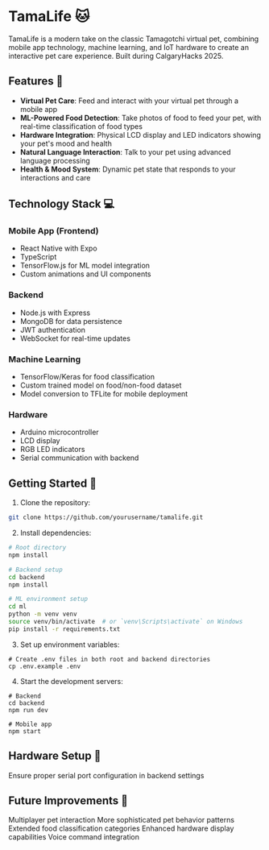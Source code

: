 # TamaLife 🐱

TamaLife is a modern take on the classic Tamagotchi virtual pet, combining mobile app technology, machine learning, and IoT hardware to create an interactive pet care experience. Built during CalgaryHacks 2025.

## Features 🌟

- **Virtual Pet Care**: Feed and interact with your virtual pet through a mobile app
- **ML-Powered Food Detection**: Take photos of food to feed your pet, with real-time classification of food types
- **Hardware Integration**: Physical LCD display and LED indicators showing your pet's mood and health
- **Natural Language Interaction**: Talk to your pet using advanced language processing
- **Health & Mood System**: Dynamic pet state that responds to your interactions and care

## Technology Stack 💻

### Mobile App (Frontend)
- React Native with Expo
- TypeScript
- TensorFlow.js for ML model integration
- Custom animations and UI components

### Backend
- Node.js with Express
- MongoDB for data persistence
- JWT authentication
- WebSocket for real-time updates

### Machine Learning
- TensorFlow/Keras for food classification
- Custom trained model on food/non-food dataset
- Model conversion to TFLite for mobile deployment

### Hardware
- Arduino microcontroller
- LCD display
- RGB LED indicators
- Serial communication with backend

## Getting Started 🚀

1. Clone the repository:
```bash
git clone https://github.com/yourusername/tamalife.git
```
2. Install dependencies:
```bash
# Root directory
npm install

# Backend setup
cd backend
npm install

# ML environment setup
cd ml
python -m venv venv
source venv/bin/activate  # or `venv\Scripts\activate` on Windows
pip install -r requirements.txt
```

3. Set up environment variables:
```
# Create .env files in both root and backend directories
cp .env.example .env
```

4. Start the development servers:
```
# Backend
cd backend
npm run dev

# Mobile app
npm start
```

## Hardware Setup 🔧
Ensure proper serial port configuration in backend settings

## Future Improvements 🔮

Multiplayer pet interaction
More sophisticated pet behavior patterns
Extended food classification categories
Enhanced hardware display capabilities
Voice command integration
